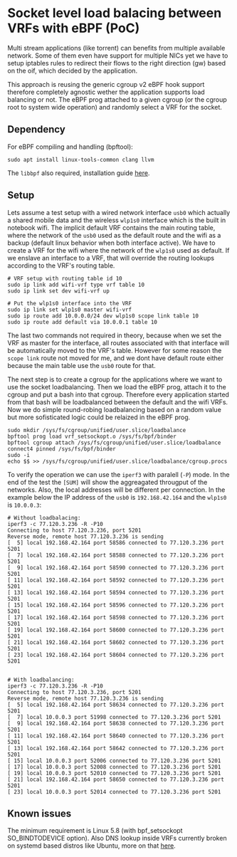# Socket level load balacing between VRFs with eBPF (PoC)

Multi stream applications (like torrent) can benefits from multiple available network. Some of them even have support for multiple NICs yet we have to setup iptables rules to redirect their flows to the right direction (gw) based on the oif, which decided by the application.

This approach is reusing the generic cgroup v2 eBPF hook support therefore completely agnostic wether the application supports load balancing or not. The eBPF prog attached to a given cgroup (or the cgroup root to system wide operation) and randomly select a VRF for the socket.

## Dependency

For eBPF compiling and handling (bpftool):
```
sudo apt install linux-tools-common clang llvm
```

The `libbpf` also required, installation guide [here](https://github.com/libbpf/libbpf).


## Setup

Lets assume a test setup with a wired network interface `usb0` which actually a shared mobile data and the wireless `wlp1s0` interface which is the built in notebook wifi. The implicit default VRF contains the main routing table, where the network of the `usb0` used as the default route and the wifi as a backup (default linux behavior when both interface active). We have to create a VRF for the wifi where the network of the `wlp1s0` used as default. If we enslave an interface to a VRF, that will override the routing lookups according to the VRF's routing table. 

```
# VRF setup with routing table id 10
sudo ip link add wifi-vrf type vrf table 10
sudo ip link set dev wifi-vrf up

# Put the wlp1s0 interface into the VRF
sudo ip link set wlp1s0 master wifi-vrf
sudo ip route add 10.0.0.0/24 dev wlp1s0 scope link table 10
sudo ip route add default via 10.0.0.1 table 10
```

The last two commands not required in theory, because when we set the VRF as master for the interface, all routes associated with that interface will be automatically moved to the VRF's table. However for some reason the `scope link` route not moved for me, and we dont have default route either because the main table use the `usb0` route for that.


The next step is to create a cgroup for the applications where we want to use the socket loadbalancing. Then we load the eBPF prog, attach it to the cgroup and put a bash into that cgroup. Therefore every application started from that bash will be loadbalanced between the default and the wifi VRFs. Now we do simple round-robing loadbalancing based on a random value but more sofisticated logic could be relaized in the eBPF prog. 

```
sudo mkdir /sys/fs/cgroup/unified/user.slice/loadbalance
bpftool prog load vrf_setsockopt.o /sys/fs/bpf/binder
bpftool cgroup attach /sys/fs/cgroup/unified/user.slice/loadbalance connect4 pinned /sys/fs/bpf/binder
sudo -i
echo $$ >> /sys/fs/cgroup/unified/user.slice/loadbalance/cgroup.procs
```

To verify the operation we can use the `iperf3` with paralell (`-P`) mode. In the end of the test the `[SUM]` will show the aggreagated througput of the networks. Also, the local addresses will be different per connection. In the example below the IP address of the `usb0` is `192.168.42.164` and the `wlp1s0` is `10.0.0.3`:

```
# Without loadbalacing:
iperf3 -c 77.120.3.236 -R -P10
Connecting to host 77.120.3.236, port 5201
Reverse mode, remote host 77.120.3.236 is sending
[  5] local 192.168.42.164 port 58586 connected to 77.120.3.236 port 5201
[  7] local 192.168.42.164 port 58588 connected to 77.120.3.236 port 5201
[  9] local 192.168.42.164 port 58590 connected to 77.120.3.236 port 5201
[ 11] local 192.168.42.164 port 58592 connected to 77.120.3.236 port 5201
[ 13] local 192.168.42.164 port 58594 connected to 77.120.3.236 port 5201
[ 15] local 192.168.42.164 port 58596 connected to 77.120.3.236 port 5201
[ 17] local 192.168.42.164 port 58598 connected to 77.120.3.236 port 5201
[ 19] local 192.168.42.164 port 58600 connected to 77.120.3.236 port 5201
[ 21] local 192.168.42.164 port 58602 connected to 77.120.3.236 port 5201
[ 23] local 192.168.42.164 port 58604 connected to 77.120.3.236 port 5201


# With loadbalancing:
iperf3 -c 77.120.3.236 -R -P10
Connecting to host 77.120.3.236, port 5201
Reverse mode, remote host 77.120.3.236 is sending
[  5] local 192.168.42.164 port 58634 connected to 77.120.3.236 port 5201
[  7] local 10.0.0.3 port 51998 connected to 77.120.3.236 port 5201
[  9] local 192.168.42.164 port 58638 connected to 77.120.3.236 port 5201
[ 11] local 192.168.42.164 port 58640 connected to 77.120.3.236 port 5201
[ 13] local 192.168.42.164 port 58642 connected to 77.120.3.236 port 5201
[ 15] local 10.0.0.3 port 52006 connected to 77.120.3.236 port 5201
[ 17] local 10.0.0.3 port 52008 connected to 77.120.3.236 port 5201
[ 19] local 10.0.0.3 port 52010 connected to 77.120.3.236 port 5201
[ 21] local 192.168.42.164 port 58650 connected to 77.120.3.236 port 5201
[ 23] local 10.0.0.3 port 52014 connected to 77.120.3.236 port 5201
```

## Known issues
The minimum requirement is Linux 5.8 (with bpf_setsockopt SO\_BINDTODEVICE option). Also DNS lookup inside VRFs currently broken on systemd based distros like Ubuntu, more on that [here](https://people.kernel.org/dsahern/management-vrf-and-dns).
